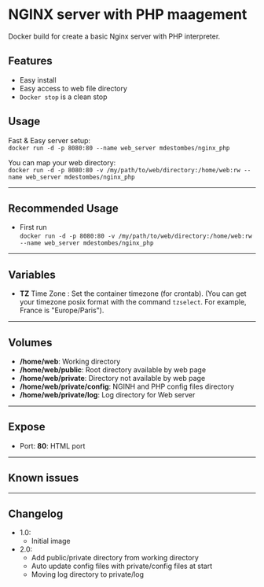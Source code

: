 # NGINX server with PHP maagement

Docker build for create a basic Nginx server with PHP interpreter.

## Features
 - Easy install
 - Easy access to web file directory
 - `Docker stop` is a clean stop 

## Usage
Fast & Easy server setup:  
  `docker run -d -p 8080:80 --name web_server mdestombes/nginx_php`

You can map your web directory:  
  `docker run -d -p 8080:80 -v /my/path/to/web/directory:/home/web:rw --name web_server mdestombes/nginx_php`

---

## Recommended Usage
 - First run  
  `docker run -d -p 8080:80 -v /my/path/to/web/directory:/home/web:rw --name web_server mdestombes/nginx_php`

---

## Variables
+ __TZ__
Time Zone : Set the container timezone (for crontab). (You can get your timezone posix format with the command `tzselect`. For example, France is "Europe/Paris").

---

## Volumes
+ __/home/web__: Working directory
+ __/home/web/public__: Root directory available by web page
+ __/home/web/private__: Directory not available by web page
+ __/home/web/private/config__: NGINH and PHP config files directory
+ __/home/web/private/log__: Log directory for Web server

---

## Expose
+ Port: __80__: HTML port

---

## Known issues

---

## Changelog
+ 1.0:
  - Initial image
+ 2.0:
  - Add public/private directory from working directory
  - Auto update config files with private/config files at start
  - Moving log directory to private/log
